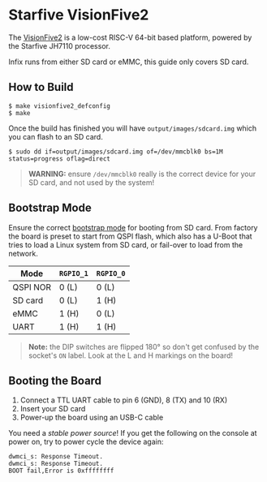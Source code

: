 Starfive VisionFive2
====================

The [VisionFive2][1] is a low-cost RISC-V 64-bit based platform, powered
by the Starfive JH7110 processor.

Infix runs from either SD card or eMMC, this guide only covers SD card.


How to Build
------------

```
$ make visionfive2_defconfig
$ make
```

Once the build has finished you will have `output/images/sdcard.img`
which you can flash to an SD card.

```
$ sudo dd if=output/images/sdcard.img of=/dev/mmcblk0 bs=1M status=progress oflag=direct
```

> **WARNING:** ensure `/dev/mmcblk0` really is the correct device for
> your SD card, and not used by the system!


Bootstrap Mode
--------------

Ensure the correct [bootstrap mode][3] for booting from SD card.  From
factory the board is preset to start from QSPI flash, which also has a
U-Boot that tries to load a Linux system from SD card, or fail-over to
load from the network.

| **Mode** | **`RGPIO_1`** | **`RGPIO_0`** |
|----------|---------------|---------------|
| QSPI NOR | 0 (L)         | 0 (L)         |
| SD card  | 0 (L)         | 1 (H)         |
| eMMC     | 1 (H)         | 0 (L)         |
| UART     | 1 (H)         | 1 (H)         |

> **Note:** the DIP switches are flipped 180° so don't get confused by
> the socket's `ON` label.  Look at the L and H markings on the board!


Booting the Board
-----------------

 1. Connect a TTL UART cable to pin 6 (GND), 8 (TX) and 10 (RX)
 2. Insert your SD card
 3. Power-up the board using an USB-C cable

You need a *stable power source*!  If you get the following on the
console at power on, try to power cycle the device again:

```
dwmci_s: Response Timeout.
dwmci_s: Response Timeout.
BOOT fail,Error is 0xffffffff
```

[1]: https://doc-en.rvspace.org/Doc_Center/visionfive_2.html
[2]: https://doc-en.rvspace.org/VisionFive2/Quick_Start_Guide/VisionFive2_SDK_QSG/recovering_bootloader%20-%20vf2.html
[3]: https://doc-en.rvspace.org/VisionFive2/Quick_Start_Guide/VisionFive2_SDK_QSG/boot_mode_settings.html
